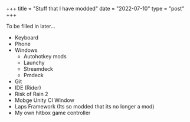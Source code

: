 ﻿+++
title = "Stuff that I have modded"
date = "2022-07-10"
type = "post"
+++

To be filled in later...

- Keyboard
- Phone
- Windows
    - Autohotkey mods
    - Launchy
    - Streamdeck
    - Pmdeck
- Git
- IDE (Rider)
- Risk of Rain 2
- Mobge Unity CI Window
- Laps Framework (Its so modded that its no longer a mod)
- My own hitbox game controller

